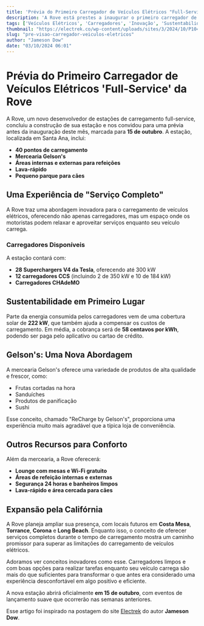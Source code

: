 ```yaml
---
title: 'Prévia do Primeiro Carregador de Veículos Elétricos "Full-Service" da Rove'
description: 'A Rove está prestes a inaugurar o primeiro carregador de veículos elétricos full-service na Califórnia, oferecendo uma experiência única para motoristas. Descubra todos os detalhes sobre este inovador ponto de carga.'
tags: ['Veículos Elétricos', 'Carregadores', 'Inovação', 'Sustentabilidade']
thumbnail: "https://electrek.co/wp-content/uploads/sites/3/2024/10/P1044374-e1727900082612.jpg?quality=82&strip=all&w=1600"
slug: "pre-visao-carregador-veiculos-eletricos"
author: "Jameson Dow"
date: "03/10/2024 06:01"
---
```


# Prévia do Primeiro Carregador de Veículos Elétricos 'Full-Service' da Rove

A Rove, um novo desenvolvedor de estações de carregamento full-service, concluiu a construção de sua estação e nos convidou para uma prévia antes da inauguração deste mês, marcada para **15 de outubro**.
A estação, localizada em Santa Ana, inclui:

- **40 pontos de carregamento**
- **Mercearia Gelson's**
- **Áreas internas e externas para refeições**
- **Lava-rápido**
- **Pequeno parque para cães**

## Uma Experiência de "Serviço Completo"
A Rove traz uma abordagem inovadora para o carregamento de veículos elétricos, oferecendo não apenas carregadores, mas um espaço onde os motoristas podem relaxar e aproveitar serviços enquanto seu veículo carrega.

### Carregadores Disponíveis
A estação contará com:
- **28 Superchargers V4 da Tesla**, oferecendo até 300 kW
- **12 carregadores CCS** (incluindo 2 de 350 kW e 10 de 184 kW)
- **Carregadores CHAdeMO**

## Sustentabilidade em Primeiro Lugar
Parte da energia consumida pelos carregadores vem de uma cobertura solar de **222 kW**, que também ajuda a compensar os custos de carregamento. Em média, a cobrança será de **58 centavos por kWh**, podendo ser paga pelo aplicativo ou cartao de crédito.

## Gelson's: Uma Nova Abordagem
A mercearia Gelson's oferece uma variedade de produtos de alta qualidade e frescor, como:
- Frutas cortadas na hora
- Sanduíches
- Produtos de panificação
- Sushi

Esse conceito, chamado "ReCharge by Gelson's", proporciona uma experiência muito mais agradável que a típica loja de conveniência.

## Outros Recursos para Conforto
Além da mercearia, a Rove oferecerá:
- **Lounge com mesas e Wi-Fi gratuito**
- **Áreas de refeição internas e externas**
- **Segurança 24 horas e banheiros limpos**
- **Lava-rápido e área cercada para cães**

## Expansão pela Califórnia
A Rove planeja ampliar sua presença, com locais futuros em **Costa Mesa**, **Torrance**, **Corona** e **Long Beach**. Enquanto isso, o conceito de oferecer serviços completos durante o tempo de carregamento mostra um caminho promissor para superar as limitações do carregamento de veículos elétricos.

Adoramos ver conceitos inovadores como esse. Carregadores limpos e com boas opções para realizar tarefas enquanto seu veículo carrega são mais do que suficientes para transformar o que antes era considerado uma experiência desconfortável em algo positivo e eficiente.

A nova estação abrirá oficialmente **em 15 de outubro**, com eventos de lançamento suave que ocorrerão nas semanas anteriores.

Esse artigo foi inspirado na postagem do site [Electrek](https://electrek.co/2024/10/02/sneak-peek-at-roves-first-full-service-ev-charger-opening-oct-15/) do autor **Jameson Dow**.
